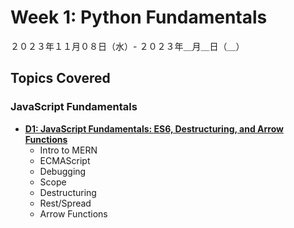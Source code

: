 # Week 1: Python Fundamentals

２０２３年１１月０８日（水）- ２０２３年＿月＿日（＿）

## Topics Covered

### **JavaScript Fundamentals**

- **[D1: JavaScript Fundamentals: ES6, Destructuring, and Arrow Functions](Lecture-Code/D1-ES6_Desctructuring_ArrowFunctions/)**
    - Intro to MERN
    - ECMAScript
    - Debugging
    - Scope
    - Destructuring
    - Rest/Spread
    - Arrow Functions